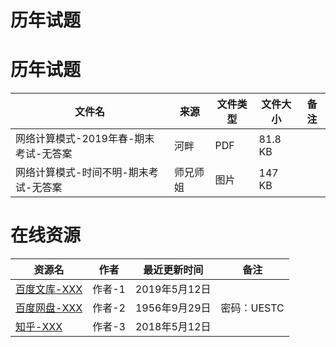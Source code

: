# 历年试题


# 历年试题

文件名|来源 | 文件类型|文件大小|备注
---|--|------|-------|---
网络计算模式-2019年春-期末考试-无答案|河畔   | PDF|81.8 KB
网络计算模式-时间不明-期末考试-无答案|师兄师姐 |图片|147 KB


# 在线资源

资源名|作者|最近更新时间|备注
---|---|---|---
[百度文库-XXX](https://wenku.baidu.com/)|作者-1|2019年5月12日
[百度网盘-XXX](https://pan.baidu.com/)|作者-2|1956年9月29日|密码：UESTC
[知乎-XXX](https://www.zhihu.com/)|作者-3|2018年5月12日
